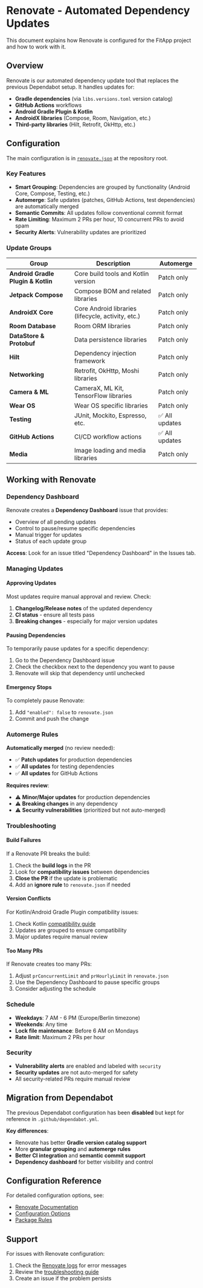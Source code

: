 # Renovate - Automated Dependency Updates

This document explains how Renovate is configured for the FitApp project and how to work with it.

## Overview

Renovate is our automated dependency update tool that replaces the previous Dependabot setup. It handles updates for:

- **Gradle dependencies** (via `libs.versions.toml` version catalog)
- **GitHub Actions** workflows
- **Android Gradle Plugin & Kotlin**
- **AndroidX libraries** (Compose, Room, Navigation, etc.)
- **Third-party libraries** (Hilt, Retrofit, OkHttp, etc.)

## Configuration

The main configuration is in [`renovate.json`](../renovate.json) at the repository root.

### Key Features

- **Smart Grouping**: Dependencies are grouped by functionality (Android Core, Compose, Testing, etc.)
- **Automerge**: Safe updates (patches, GitHub Actions, test dependencies) are automatically merged
- **Semantic Commits**: All updates follow conventional commit format
- **Rate Limiting**: Maximum 2 PRs per hour, 10 concurrent PRs to avoid spam
- **Security Alerts**: Vulnerability updates are prioritized

### Update Groups

| Group | Description | Automerge |
|-------|-------------|-----------|
| **Android Gradle Plugin & Kotlin** | Core build tools and Kotlin version | Patch only |
| **Jetpack Compose** | Compose BOM and related libraries | Patch only |
| **AndroidX Core** | Core Android libraries (lifecycle, activity, etc.) | Patch only |
| **Room Database** | Room ORM libraries | Patch only |
| **DataStore & Protobuf** | Data persistence libraries | Patch only |
| **Hilt** | Dependency injection framework | Patch only |
| **Networking** | Retrofit, OkHttp, Moshi libraries | Patch only |
| **Camera & ML** | CameraX, ML Kit, TensorFlow libraries | Patch only |
| **Wear OS** | Wear OS specific libraries | Patch only |
| **Testing** | JUnit, Mockito, Espresso, etc. | ✅ All updates |
| **GitHub Actions** | CI/CD workflow actions | ✅ All updates |
| **Media** | Image loading and media libraries | Patch only |

## Working with Renovate

### Dependency Dashboard

Renovate creates a **Dependency Dashboard** issue that provides:

- Overview of all pending updates
- Control to pause/resume specific dependencies
- Manual trigger for updates
- Status of each update group

**Access**: Look for an issue titled "Dependency Dashboard" in the Issues tab.

### Managing Updates

#### Approving Updates
Most updates require manual approval and review. Check:
1. **Changelog/Release notes** of the updated dependency
2. **CI status** - ensure all tests pass
3. **Breaking changes** - especially for major version updates

#### Pausing Dependencies
To temporarily pause updates for a specific dependency:
1. Go to the Dependency Dashboard issue
2. Check the checkbox next to the dependency you want to pause
3. Renovate will skip that dependency until unchecked

#### Emergency Stops
To completely pause Renovate:
1. Add `"enabled": false` to `renovate.json`
2. Commit and push the change

### Automerge Rules

**Automatically merged** (no review needed):
- ✅ **Patch updates** for production dependencies
- ✅ **All updates** for testing dependencies
- ✅ **All updates** for GitHub Actions

**Requires review**:
- ⚠️ **Minor/Major updates** for production dependencies
- ⚠️ **Breaking changes** in any dependency
- ⚠️ **Security vulnerabilities** (prioritized but not auto-merged)

### Troubleshooting

#### Build Failures
If a Renovate PR breaks the build:
1. Check the **build logs** in the PR
2. Look for **compatibility issues** between dependencies
3. **Close the PR** if the update is problematic
4. Add an **ignore rule** to `renovate.json` if needed

#### Version Conflicts
For Kotlin/Android Gradle Plugin compatibility issues:
1. Check Kotlin [compatibility guide](https://kotlinlang.org/docs/gradle-configure-project.html#apply-the-plugin)
2. Updates are grouped to ensure compatibility
3. Major updates require manual review

#### Too Many PRs
If Renovate creates too many PRs:
1. Adjust `prConcurrentLimit` and `prHourlyLimit` in `renovate.json`
2. Use the Dependency Dashboard to pause specific groups
3. Consider adjusting the schedule

### Schedule

- **Weekdays**: 7 AM - 6 PM (Europe/Berlin timezone)
- **Weekends**: Any time
- **Lock file maintenance**: Before 6 AM on Mondays
- **Rate limit**: Maximum 2 PRs per hour

### Security

- **Vulnerability alerts** are enabled and labeled with `security`
- **Security updates** are not auto-merged for safety
- All security-related PRs require manual review

## Migration from Dependabot

The previous Dependabot configuration has been **disabled** but kept for reference in `.github/dependabot.yml`. 

**Key differences**:
- Renovate has better **Gradle version catalog support**
- More **granular grouping** and **automerge rules**
- **Better CI integration** and **semantic commit support**
- **Dependency dashboard** for better visibility and control

## Configuration Reference

For detailed configuration options, see:
- [Renovate Documentation](https://docs.renovatebot.com/)
- [Configuration Options](https://docs.renovatebot.com/configuration-options/)
- [Package Rules](https://docs.renovatebot.com/configuration-options/#packagerules)

## Support

For issues with Renovate configuration:
1. Check the [Renovate logs](https://github.com/danielhintz87-cloud/FitApp/issues) for error messages
2. Review the [troubleshooting guide](https://docs.renovatebot.com/troubleshooting/)
3. Create an issue if the problem persists